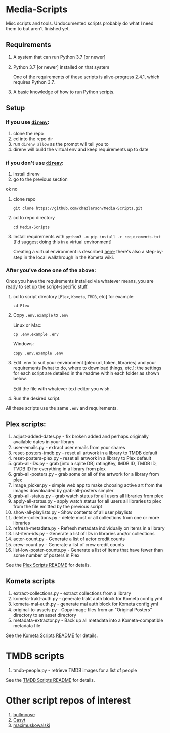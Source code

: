 # Media-Scripts

Misc scripts and tools. Undocumented scripts probably do what I need them to but aren't finished yet.

## Requirements

1. A system that can run Python 3.7 [or newer]
1. Python 3.7 [or newer] installed on that system

   One of the requirements of these scripts is alive-progress 2.4.1, which requires Python 3.7.

1. A basic knowledge of how to run Python scripts.

## Setup

### if you use [`direnv`](https://github.com/direnv/direnv):
1. clone the repo
1. cd into the repo dir
1. run `direnv allow` as the prompt will tell you to
1. direnv will build the virtual env and keep requirements up to date

### if you don't use [`direnv`](https://github.com/direnv/direnv):
1. install direnv
2. go to the previous section
   
ok no

1. clone repo
   ```
   git clone https://github.com/chazlarson/Media-Scripts.git
   ```
1. cd to repo directory
   ```
   cd Media-Scripts
   ```
1. Install requirements with `python3 -m pip install -r requirements.txt` [I'd suggest doing this in a virtual environment]
   
   Creating a virtual environment is described [here](https://docs.python.org/3/library/venv.html); there's also a step-by-step in the local walkthrough in the Kometa wiki.

### After you've done one of the above:
Once you have the requirements installed via whatever means, you are ready to set up the script-specific stuff.

1. cd to script directory [`Plex`, `Kometa`, `TMDB`, etc]
   for example:
   ```
   cd Plex
   ```
1. Copy `.env.example` to `.env`
   
   Linux or Mac:
   ```
   cp .env.example .env
   ```
   Windows:
   ```
   copy .env.example .env
   ```  
1. Edit .env to suit your environment [plex url, token, libraries] and your requirements [what to do, where to download things, etc.]; the settings for each script are detailed in the readme within each folder as shown below.

   Edit the file with whatever text editor you wish.
1. Run the desired script.


All these scripts use the same `.env` and requirements.

## Plex scripts:

1. adjust-added-dates.py - fix broken added and perhaps originally available dates in your library
1. user-emails.py - extract user emails from your shares
1. reset-posters-tmdb.py - reset all artwork in a library to TMDB default
1. reset-posters-plex.py - reset all artwork in a library to Plex default
1. grab-all-IDs.py - grab [into a sqlite DB] ratingKey, IMDB ID, TMDB ID, TVDB ID for everything in a library from plex
1. grab-all-posters.py - grab some or all of the artwork for a library from plex
1. image_picker.py - simple web app to make choosing active art from the images downloaded by grab-all-posters simpler
1. grab-all-status.py - grab watch status for all users all libraries from plex
1. apply-all-status.py - apply watch status for all users all libraries to plex from the file emitted by the previous script
1. show-all-playlists.py - Show contents of all user playlists
1. delete-collections.py - delete most or all collections from one or more libraries
1. refresh-metadata.py - Refresh metadata individually on items in a library
1. list-item-ids.py - Generate a list of IDs in libraries and/or collections
1. actor-count.py - Generate a list of actor credit counts
1. crew-count.py - Generate a list of crew credit counts
1. list-low-poster-counts.py - Generate a list of items that have fewer than some number of posters in Plex

See the [Plex Scripts README](Plex/README.md) for details.

## Kometa scripts

1. extract-collections.py - extract collections from a library
1. kometa-trakt-auth.py - generate trakt auth block for Kometa config.yml
1. kometa-mal-auth.py - generate mal auth block for Kometa config.yml
1. original-to-assets.py - Copy image files from an "Original Posters" directory to an asset directory
1. metadata-extractor.py - Back up all metadata into a Kometa-compatible metadata file

See the [Kometa Scripts README](Kometa/README.md) for details.

# TMDB scripts

1. tmdb-people.py - retrieve TMDB images for a list of people

See the [TMDB Scripts README](TMDB/README.md) for details.

# Other script repos of interest

1. [bullmoose](https://github.com/bullmoose20/Plex-Stuff)
2. [Casvt](https://github.com/Casvt/Plex-scripts)
3. [maximuskowalski](https://github.com/maximuskowalski/maxmisc)
